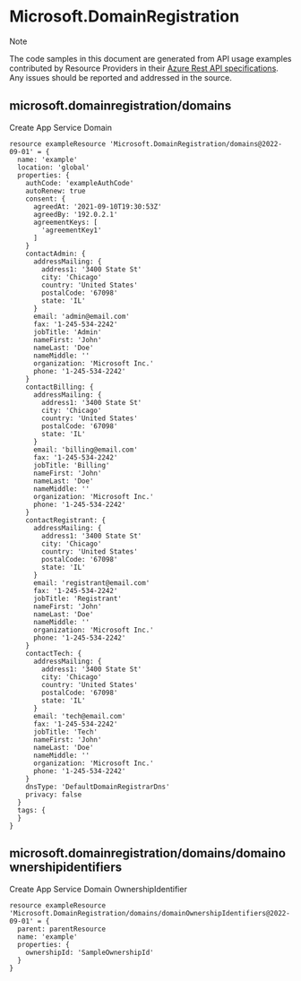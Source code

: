 # Microsoft.DomainRegistration
  
> [!NOTE]
> The code samples in this document are generated from API usage examples contributed by Resource Providers in their [Azure Rest API specifications](https://github.com/Azure/azure-rest-api-specs). Any issues should be reported and addressed in the source.


## microsoft.domainregistration/domains

Create App Service Domain
```bicep
resource exampleResource 'Microsoft.DomainRegistration/domains@2022-09-01' = {
  name: 'example'
  location: 'global'
  properties: {
    authCode: 'exampleAuthCode'
    autoRenew: true
    consent: {
      agreedAt: '2021-09-10T19:30:53Z'
      agreedBy: '192.0.2.1'
      agreementKeys: [
        'agreementKey1'
      ]
    }
    contactAdmin: {
      addressMailing: {
        address1: '3400 State St'
        city: 'Chicago'
        country: 'United States'
        postalCode: '67098'
        state: 'IL'
      }
      email: 'admin@email.com'
      fax: '1-245-534-2242'
      jobTitle: 'Admin'
      nameFirst: 'John'
      nameLast: 'Doe'
      nameMiddle: ''
      organization: 'Microsoft Inc.'
      phone: '1-245-534-2242'
    }
    contactBilling: {
      addressMailing: {
        address1: '3400 State St'
        city: 'Chicago'
        country: 'United States'
        postalCode: '67098'
        state: 'IL'
      }
      email: 'billing@email.com'
      fax: '1-245-534-2242'
      jobTitle: 'Billing'
      nameFirst: 'John'
      nameLast: 'Doe'
      nameMiddle: ''
      organization: 'Microsoft Inc.'
      phone: '1-245-534-2242'
    }
    contactRegistrant: {
      addressMailing: {
        address1: '3400 State St'
        city: 'Chicago'
        country: 'United States'
        postalCode: '67098'
        state: 'IL'
      }
      email: 'registrant@email.com'
      fax: '1-245-534-2242'
      jobTitle: 'Registrant'
      nameFirst: 'John'
      nameLast: 'Doe'
      nameMiddle: ''
      organization: 'Microsoft Inc.'
      phone: '1-245-534-2242'
    }
    contactTech: {
      addressMailing: {
        address1: '3400 State St'
        city: 'Chicago'
        country: 'United States'
        postalCode: '67098'
        state: 'IL'
      }
      email: 'tech@email.com'
      fax: '1-245-534-2242'
      jobTitle: 'Tech'
      nameFirst: 'John'
      nameLast: 'Doe'
      nameMiddle: ''
      organization: 'Microsoft Inc.'
      phone: '1-245-534-2242'
    }
    dnsType: 'DefaultDomainRegistrarDns'
    privacy: false
  }
  tags: {
  }
}
```

## microsoft.domainregistration/domains/domainownershipidentifiers

Create App Service Domain OwnershipIdentifier
```bicep
resource exampleResource 'Microsoft.DomainRegistration/domains/domainOwnershipIdentifiers@2022-09-01' = {
  parent: parentResource 
  name: 'example'
  properties: {
    ownershipId: 'SampleOwnershipId'
  }
}
```
